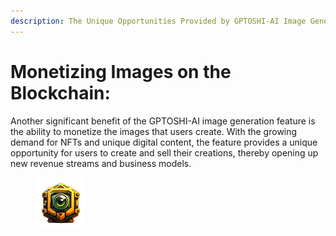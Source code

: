 ```yaml
---
description: The Unique Opportunities Provided by GPTOSHI-AI Image Generation
---
```


# Monetizing Images on the Blockchain:

Another significant benefit of the GPTOSHI-AI image generation feature is the ability to monetize the images that users create. With the growing demand for NFTs and unique digital content, the feature provides a unique opportunity for users to create and sell their creations, thereby opening up new revenue streams and business models.

<figure><img src="../../.gitbook/assets/bot80x80.png" alt=""><figcaption></figcaption></figure>

